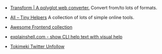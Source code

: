 
* [Transform | A polyglot web converter.](https://transform.tools/) Convert from/to lots of formats.

* [All – Tiny Helpers](https://tiny-helpers.dev/) A collection of lots of simple online tools.
* [Awesome Frontend collection](https://awesomejs.dev/)
* [explainshell.com - show CLI help text with visual help](https://explainshell.com/)
* [Tokimeki Twitter Unfollow](https://tokimeki-unfollow.glitch.me/)

<!--stackedit_data:
eyJoaXN0b3J5IjpbMTYwMTc1OTAzNl19
-->